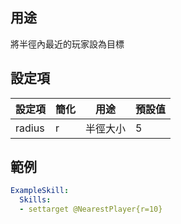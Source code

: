 ## 用途
將半徑內最近的玩家設為目標

## 設定項
| 設定項 | 簡化   | 用途  | 預設值 |
|-----------|-----------|----------------------------------------------------------------------|---------|
| radius| r | 半徑大小  | 5   |


## 範例
```yaml
ExampleSkill:
  Skills:
  - settarget @NearestPlayer{r=10}
```